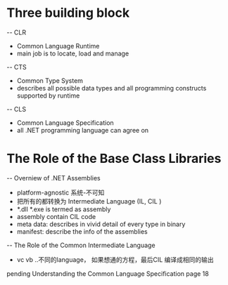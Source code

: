 # Three building block
-- CLR 
  - Common Language Runtime
  - main job is to locate, load and manage 
  
-- CTS 
  - Common Type System 
  - describes all possible data types and all programming constructs supported by runtime 
  
-- CLS 
  - Common Language Specification 
  - all .NET programming language can agree on 
 
# The Role of the Base Class Libraries  

-- Overniew of .NET Assemblies 
  - platform-agnostic 系统-不可知
  - 把所有的都转换为 Intermediate Language (IL, CIL )
  - *.dll *.exe is termed as assembly 
  - assembly contain CIL code 
  - meta data: describes in vivid detail of every type in binary 
  - manifest: describe the info of the assemblies 
  
-- The Role of the Common Intermediate Language 
  - vc vb ..不同的language， 如果想通的方程，最后CIL 编译成相同的输出
  
  
  pending Understanding the Common Language Specification page 18

